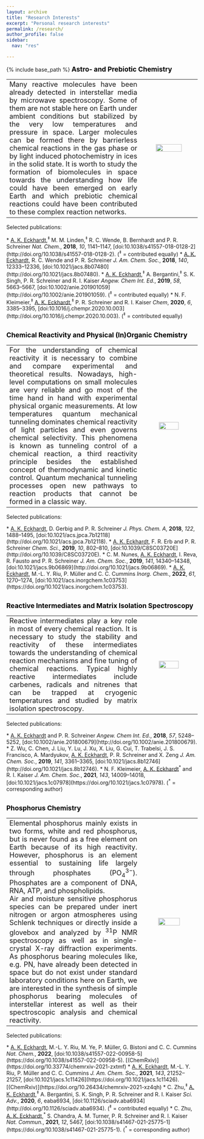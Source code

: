 ```yaml
---
layout: archive
title: "Research Interests"
excerpt: "Personal research interests"
permalink: /research/
author_profile: false
sidebar:
  nav: "res"

---
```


{% include base_path %}
<a style="font-weight:bold; font-size:1.25em; color:black; text-decoration:none" name="Astro">Astro- and Prebiotic Chemistry</a>

<table>
<tr><td style="width:70%;" align="justify" valign="middle"><font size="4">
Many reactive molecules have been already detected in interstellar media by microwave spectroscopy. Some of them are not stable here on Earth under ambient conditions but stabilized by the very low temperatures and pressure in space. 
Larger molecules can be formed there by barrierless chemical reactions in the gas phase or by light induced photochemistry in ices in the solid state. 
It is worth to study the formation of biomolecules in space towards the understanding how life could have been emerged on early Earth and which prebiotic chemical reactions could have been contributed to these complex reaction networks.
</font></td>
<td style="width:30%;" align="center" valign="middle"><img src="https://AKEckhardt.github.io/images/sugar.jpg" width="71%" height="auto%" align="middle"></td>
</tr></table>
<p style='text-align: justify;'>Selected publications:</p>
* <u>A. K. Eckhardt</u>,<sup>‡</sup> M. M. Linden,<sup>‡</sup> R. C. Wende, B. Bernhardt and P. R. Schreiner <i>Nat. Chem.</i>, <b>2018</b>, <i>10</i>, 1141–1147, [doi:10.1038/s41557-018-0128-2](http://doi.org/10.1038/s41557-018-0128-2). (<sup>‡</sup> = contributed equally)
* <u>A. K. Eckhardt</u>, R. C. Wende and P. R. Schreiner <i>J. Am. Chem. Soc.</i>, <b>2018</b>, <i>140</i>, 12333–12336, [doi:10.1021/jacs.8b07480](http://doi.org/10.1021/jacs.8b07480). 
* <u>A. K. Eckhardt</u>,<sup>‡</sup> A. Bergantini,<sup>‡</sup> S. K. Singh, P. R. Schreiner and R. I. Kaiser <i>Angew. Chem Int. Ed.</i>, <b>2019</b>, <i>58</i>, 5663–5667, [doi:10.1002/anie.201901059](http://doi.org/10.1002/anie.201901059). (<sup>‡</sup> = contributed equally) 
* N. F. Kleimeier,<sup>‡</sup> <u>A. K. Eckhardt</u>,<sup>‡</sup> P. R. Schreiner and R. I. Kaiser <i>Chem</i>, <b>2020</b>, <i>6</i>, 3385–3395, [doi:10.1016/j.chempr.2020.10.003](http://doi.org/10.1016/j.chempr.2020.10.003). (<sup>‡</sup> = contributed equally)
<br/>
<br/>

<a style="font-weight:bold; font-size:1.25em; color:black; text-decoration:none" name="POC">Chemical Reactivity and Physical (In)Organic Chemistry</a>

<table>
<tr><td style="width:70%;" align="justify" valign="middle"><font size="4">
For the understanding of chemical reactivity it is necessary to combine and compare experimental and theoretical results. Nowadays, high-level computations on small molecules are very reliable and go most
of the time hand in hand with experimental physical organic measurements. 
At low temperatures quantum mechanical tunneling dominates chemical reactivity of light particles and even governs chemical selectivity. 
This phenomena is known as tunneling control of a chemical reaction, a third reactivity principle besides the established concept of thermodynamic and kinetic control.
Quantum mechanical tunneling processes open new pathways to reaction products that cannot be formed in a classic way.
</font></td>
<td style="width:30%;" align="center" valign="middle"><img src="https://AKEckhardt.github.io/images/Tunneling.png" width="62%" height="auto%" align="middle"></td>
</tr></table>
<p style='text-align: justify;'>Selected publications:</p>
* <u>A. K. Eckhardt</u>, D. Gerbig and P. R. Schreiner <i>J. Phys. Chem. A</i>, <b>2018</b>, <i>122</i>, 1488–1495, [doi:10.1021/acs.jpca.7b12118](http://doi.org/10.1021/acs.jpca.7b12118). 
* <u>A. K. Eckhardt</u>, F. R. Erb and P. R. Schreiner <i>Chem. Sci.</i>, <b>2019</b>, <i>10</i>, 802–810, [doi:10.1039/C8SC03720E](http://doi.org/10.1039/C8SC03720E). 
* C. M. Nunes, <u>A. K. Eckhardt</u>, I. Reva, R. Fausto and P. R. Schreiner <i>J. Am. Chem. Soc.</i>, <b>2019</b>, <i>141</i>, 14340–14348, [doi:10.1021/jacs.9b06869](http://doi.org/10.1021/jacs.9b06869). 
* <u>A. K. Eckhardt</u>, M.-L. Y. Riu, P. Müller and C. C. Cummins <i>Inorg. Chem.</i>, <b>2022</b>, <i>61</i>, 1270–1274, [doi:10.1021/acs.inorgchem.1c03753](https://doi.org/10.1021/acs.inorgchem.1c03753). 
<br/>
<br/>


<a style="font-weight:bold; font-size:1.25em; color:black; text-decoration:none" name="Matrix">Reactive Intermediates and Matrix Isolation Spectroscopy</a>

<table>
<tr><td style="width:70%;" align="justify" valign="middle"><font size="4">
Reactive intermediates play a key role in most of every chemical reaction. It is necessary to study the stability and reactivity of these intermediates towards the understanding of chemical reaction mechanisms and fine tuning of chemical reactions.
Typical highly reactive intermediates include carbenes, radicals and nitrenes that can be trapped at cryogenic temperatures and studied by matrix isolation spectroscopy.
</font></td>
<td style="width:30%;" align="center" valign="middle"><img src="https://AKEckhardt.github.io/images/HCNH2.png" width="62%" height="auto%" align="middle"></td>
</tr></table>
<p style='text-align: justify;'>Selected publications:</p>
* <u>A. K. Eckhardt</u> and P. R. Schreiner <i>Angew. Chem Int. Ed.</i>, <b>2018</b>, <i>57</i>, 5248–5252, [doi:10.1002/anie.201800679](http://doi.org/10.1002/anie.201800679).
* Z. Wu, C. Chen, J. Liu, Y. Lu, J. Xu, X. Liu, G. Cui, T. Trabelsi, J. S. Francisco, A. Mardyukov, <u>A. K. Eckhardt</u>, P. R. Schreiner and X. Zeng <i>J. Am. Chem. Soc.</i>, <b>2019</b>, <i>141</i>, 3361–3365, [doi:10.1021/jacs.8b12746](http://doi.org/10.1021/jacs.8b12746). 
* N. F. Kleimeier, <u>A. K. Eckhardt</u><sup>*</sup> and R. I. Kaiser <i>J. Am. Chem. Soc.</i>, <b>2021</b>, <i>143</i>, 14009–14018, [doi:10.1021/jacs.1c07978](https://doi.org/10.1021/jacs.1c07978). (<sup>*</sup> = corresponding author) 
<br/>
<br/>


<a style="font-weight:bold; font-size:1.25em; color:black; text-decoration:none" name="31P">Phosphorus Chemistry</a>

<p style='text-align: justify;'> 
<style>table, th, td {border: transparent;}</style>
<table><tr><td style="width:70%;" align="justify" valign="middle">
<font size="4">Elemental phosphorus mainly exists in two forms, white and red phosphorus, but is never found as a free element on Earth because of its high reactivity. 
However, phosphorus is an element essential to sustaining life largely through phosphates (PO<sub>4</sub><sup>3−</sup>). 
Phosphates are a component of DNA, RNA, ATP, and phospholipids. <br/>
Air and moisture sensitive phosphorus species can be prepared under inert nitrogen or argon atmospheres using Schlenk techniques or directly inside a glovebox and analyzed by <sup>31</sup>P NMR spectroscopy as well as in single-crystal X-ray diffraction experiments. 
As phosphorus bearing molecules like, e.g. PN, have already been detected in space but do not exist under standard laboratory conditions here on Earth, we are interested in the synthesis of simple phosphorus bearing molecules of interstellar interest as well as their spectroscopic analysis and chemical reactivity.
</font></td>
	<td style="width:30%;" align="center" valign="middle"><img src="https://AKEckhardt.github.io/images/PN.jpg" width="65%" height="auto%" align="middle"></td>
</tr></table>
Selected publications:</p>
* <u>A. K. Eckhardt</u>, M.-L. Y. Riu, M. Ye, P. Müller, G. Bistoni and C. C. Cummins <i>Nat. Chem.</i>, <b>2022</b>, [doi:10.1038/s41557-022-00958-5](https://doi.org/10.1038/s41557-022-00958-5). [(ChemRxiv)](https://doi.org/10.33774/chemrxiv-2021-zxtmf)
* <u>A. K. Eckhardt</u>, M.-L. Y. Riu, P. Müller and C. C. Cummins <i>J. Am. Chem. Soc.</i>, <b>2021</b>, <i>143</i>, 21252–21257, [doi:10.1021/jacs.1c11426](https://doi.org/10.1021/jacs.1c11426).  [(ChemRxiv)](https://doi.org/10.26434/chemrxiv-2021-xz4qh)
* C. Zhu,<sup>‡</sup> <u>A. K. Eckhardt</u>,<sup>‡</sup> A. Bergantini, S. K. Singh, P. R. Schreiner and R. I. Kaiser <i>Sci. Adv.</i>, <b>2020</b>, <i>6</i>, eaba6934, [doi:10.1126/sciadv.aba6934](http://doi.org/10.1126/sciadv.aba6934). (<sup>‡</sup> = contributed equally)
* C. Zhu, <u>A. K. Eckhardt</u>,<sup>*</sup> S. Chandra, A. M. Turner, P. R. Schreiner and R. I. Kaiser <i>Nat. Commun.</i>, <b>2021</b>, <i>12</i>, 5467, [doi:10.1038/s41467-021-25775-1](https://doi.org/10.1038/s41467-021-25775-1). (<sup>*</sup> = corresponding author)

